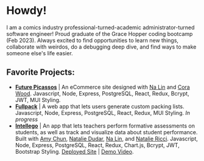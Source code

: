 # Howdy!

I am a comics industry professional-turned-academic administrator-turned software engineer! Proud graduate of the Grace Hopper coding bootcamp (Feb 2023).
Always excited to find opportunities to learn new things, collaborate with weirdos, do a debugging deep dive, and find ways to make someone else's life easier.

## Favorite Projects:
- **[Future Picassos](https://github.com/Binturong-GH/Future-Picassos)** | An eCommerce site designed with [Na Lin](https://github.com/na-lin) and [Cora Wood](https://github.com/rachelcorawood). Javascript, Node, Express, PostgreSQL, React, Redux, Bcrypt, JWT, MUI Styling.
- **[Fullpack](https://github.com/madeleine-lloyd-davies/Fullpack)** | A web app that lets users generate custom packing lists. Javascript, Node, Express, PostgreSQL, React, Redux, MUI Styling. *In progress*
- **[Intellego](https://github.com/Manananaam/Intellego)** | An app that lets teachers perform formative assessments on students, as well as track and visualize data about student performance. Built with [Amy Chun](https://github.com/amychun), [Natalie Dudar](https://github.com/ndudar), [Na Lin](https://github.com/na-lin), and [Natalie Ricci](https://github.com/ndeyoung2). Javascript, Node, Express, PostgreSQL, React, Redux, Chart.js, Bcrypt, JWT, Bootstrap Styling. 
[Deployed Site](https://intellego.onrender.com/) | 
[Demo Video](https://www.youtube.com/watch?v=7aRMvU3s8SQ&list=PLx0iOsdUOUmkAw0zV4kJO8Ci80W5muK7R&index=4).



<!--
**madeleine-lloyd-davies/madeleine-lloyd-davies** is a ✨ _special_ ✨ repository because its `README.md` (this file) appears on your GitHub profile.

Here are some ideas to get you started:

- 🔭 I’m currently working on ...
- 🌱 I’m currently learning ...
- 👯 I’m looking to collaborate on ...
- 🤔 I’m looking for help with ...
- 💬 Ask me about ...
- 📫 How to reach me: ...
- 😄 Pronouns: ...
- ⚡ Fun fact: ...
-->
